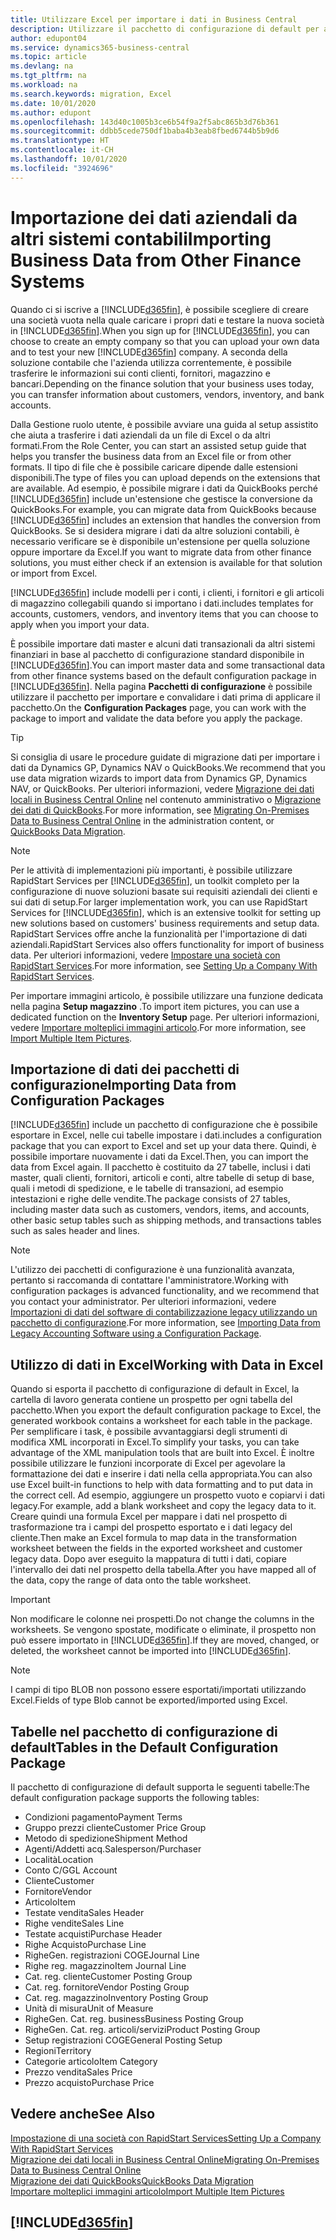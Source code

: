 ```yaml
---
title: Utilizzare Excel per importare i dati in Business Central
description: Utilizzare il pacchetto di configurazione di default per aggiungere i dati del cliente in Excel e importare nuovamente i dati in Business Central.
author: edupont04
ms.service: dynamics365-business-central
ms.topic: article
ms.devlang: na
ms.tgt_pltfrm: na
ms.workload: na
ms.search.keywords: migration, Excel
ms.date: 10/01/2020
ms.author: edupont
ms.openlocfilehash: 143d40c1005b3ce6b54f9a2f5abc865b3d76b361
ms.sourcegitcommit: ddbb5cede750df1baba4b3eab8fbed6744b5b9d6
ms.translationtype: HT
ms.contentlocale: it-CH
ms.lasthandoff: 10/01/2020
ms.locfileid: "3924696"
---
```

# <a name="importing-business-data-from-other-finance-systems"></a><span data-ttu-id="642c1-103">Importazione dei dati aziendali da altri sistemi contabili</span><span class="sxs-lookup"><span data-stu-id="642c1-103">Importing Business Data from Other Finance Systems</span></span>

<span data-ttu-id="642c1-104">Quando ci si iscrive a [!INCLUDE[d365fin](includes/d365fin_md.md)], è possibile scegliere di creare una società vuota nella quale caricare i propri dati e testare la nuova società in [!INCLUDE[d365fin](includes/d365fin_md.md)].</span><span class="sxs-lookup"><span data-stu-id="642c1-104">When you sign up for [!INCLUDE[d365fin](includes/d365fin_md.md)], you can choose to create an empty company so that you can upload your own data and to test your new [!INCLUDE[d365fin](includes/d365fin_md.md)] company.</span></span> <span data-ttu-id="642c1-105">A seconda della soluzione contabile che l'azienda utilizza correntemente, è possibile trasferire le informazioni sui conti clienti, fornitori, magazzino e bancari.</span><span class="sxs-lookup"><span data-stu-id="642c1-105">Depending on the finance solution that your business uses today, you can transfer information about customers, vendors, inventory, and bank accounts.</span></span>  

<span data-ttu-id="642c1-106">Dalla Gestione ruolo utente, è possibile avviare una guida al setup assistito che aiuta a trasferire i dati aziendali da un file di Excel o da altri formati.</span><span class="sxs-lookup"><span data-stu-id="642c1-106">From the Role Center, you can start an assisted setup guide that helps you transfer the business data from an Excel file or from other formats.</span></span> <span data-ttu-id="642c1-107">Il tipo di file che è possibile caricare dipende dalle estensioni disponibili.</span><span class="sxs-lookup"><span data-stu-id="642c1-107">The type of files you can upload depends on the extensions that are available.</span></span> <span data-ttu-id="642c1-108">Ad esempio, è possibile migrare i dati da QuickBooks perché [!INCLUDE[d365fin](includes/d365fin_md.md)] include un'estensione che gestisce la conversione da QuickBooks.</span><span class="sxs-lookup"><span data-stu-id="642c1-108">For example, you can migrate data from QuickBooks because [!INCLUDE[d365fin](includes/d365fin_md.md)] includes an extension that handles the conversion from QuickBooks.</span></span> <span data-ttu-id="642c1-109">Se si desidera migrare i dati da altre soluzioni contabili, è necessario verificare se è disponibile un'estensione per quella soluzione oppure importare da Excel.</span><span class="sxs-lookup"><span data-stu-id="642c1-109">If you want to migrate data from other finance solutions, you must either check if an extension is available for that solution or import from Excel.</span></span>  

[!INCLUDE[d365fin](includes/d365fin_md.md)] <span data-ttu-id="642c1-110">include modelli per i conti, i clienti, i fornitori e gli articoli di magazzino collegabili quando si importano i dati.</span><span class="sxs-lookup"><span data-stu-id="642c1-110">includes templates for accounts, customers, vendors, and inventory items that you can choose to apply when you import your data.</span></span>

<span data-ttu-id="642c1-111">È possibile importare dati master e alcuni dati transazionali da altri sistemi finanziari in base al pacchetto di configurazione standard disponibile in [!INCLUDE[d365fin](includes/d365fin_md.md)].</span><span class="sxs-lookup"><span data-stu-id="642c1-111">You can import master data and some transactional data from other finance systems based on the default configuration package in [!INCLUDE[d365fin](includes/d365fin_md.md)].</span></span> <span data-ttu-id="642c1-112">Nella pagina **Pacchetti di configurazione** è possibile utilizzare il pacchetto per importare e convalidare i dati prima di applicare il pacchetto.</span><span class="sxs-lookup"><span data-stu-id="642c1-112">On the **Configuration Packages** page, you can work with the package to import and validate the data before you apply the package.</span></span>  

> [!TIP]  
> <span data-ttu-id="642c1-113">Si consiglia di usare le procedure guidate di migrazione dati per importare i dati da Dynamics GP, Dynamics NAV o QuickBooks.</span><span class="sxs-lookup"><span data-stu-id="642c1-113">We recommend that you use data migration wizards to import data from Dynamics GP, Dynamics NAV, or QuickBooks.</span></span> <span data-ttu-id="642c1-114">Per ulteriori informazioni, vedere [Migrazione dei dati locali in Business Central Online](/dynamics365/business-central/dev-itpro/administration/migrate-data) nel contenuto amministrativo o [Migrazione dei dati di QuickBooks](ui-extensions-quickbooks-data-migration.md).</span><span class="sxs-lookup"><span data-stu-id="642c1-114">For more information, see [Migrating On-Premises Data to Business Central Online](/dynamics365/business-central/dev-itpro/administration/migrate-data) in the administration content, or [QuickBooks Data Migration](ui-extensions-quickbooks-data-migration.md).</span></span>

> [!NOTE]  
> <span data-ttu-id="642c1-115">Per le attività di implementazioni più importanti, è possibile utilizzare RapidStart Services per [!INCLUDE[d365fin](includes/d365fin_md.md)], un toolkit completo per la configurazione di nuove soluzioni basate sui requisiti aziendali dei clienti e sui dati di setup.</span><span class="sxs-lookup"><span data-stu-id="642c1-115">For larger implementation work, you can use RapidStart Services for [!INCLUDE[d365fin](includes/d365fin_md.md)], which is an extensive toolkit for setting up new solutions based on customers' business requirements and setup data.</span></span> <span data-ttu-id="642c1-116">RapidStart Services offre anche la funzionalità per l'importazione di dati aziendali.</span><span class="sxs-lookup"><span data-stu-id="642c1-116">RapidStart Services also offers functionality for import of business data.</span></span> <span data-ttu-id="642c1-117">Per ulteriori informazioni, vedere [Impostare una società con RapidStart Services](admin-set-up-a-company-with-rapidstart.md).</span><span class="sxs-lookup"><span data-stu-id="642c1-117">For more information, see [Setting Up a Company With RapidStart Services](admin-set-up-a-company-with-rapidstart.md).</span></span>

<span data-ttu-id="642c1-118">Per importare immagini articolo, è possibile utilizzare una funzione dedicata nella pagina **Setup magazzino** .</span><span class="sxs-lookup"><span data-stu-id="642c1-118">To import item pictures, you can use a dedicated function on the **Inventory Setup** page.</span></span> <span data-ttu-id="642c1-119">Per ulteriori informazioni, vedere [Importare molteplici immagini articolo](inventory-how-import-item-pictures.md).</span><span class="sxs-lookup"><span data-stu-id="642c1-119">For more information, see [Import Multiple Item Pictures](inventory-how-import-item-pictures.md).</span></span>

## <a name="importing-data-from-configuration-packages"></a><span data-ttu-id="642c1-120">Importazione di dati dei pacchetti di configurazione</span><span class="sxs-lookup"><span data-stu-id="642c1-120">Importing Data from Configuration Packages</span></span>
[!INCLUDE[d365fin](includes/d365fin_md.md)] <span data-ttu-id="642c1-121">include un pacchetto di configurazione che è possibile esportare in Excel, nelle cui tabelle impostare i dati.</span><span class="sxs-lookup"><span data-stu-id="642c1-121">includes a configuration package that you can export to Excel and set up your data there.</span></span> <span data-ttu-id="642c1-122">Quindi, è possibile importare nuovamente i dati da Excel.</span><span class="sxs-lookup"><span data-stu-id="642c1-122">Then, you can import the data from Excel again.</span></span> <span data-ttu-id="642c1-123">Il pacchetto è costituito da 27 tabelle, inclusi i dati master, quali clienti, fornitori, articoli e conti, altre tabelle di setup di base, quali i metodi di spedizione, e le tabelle di transazioni, ad esempio intestazioni e righe delle vendite.</span><span class="sxs-lookup"><span data-stu-id="642c1-123">The package consists of 27 tables, including master data such as customers, vendors, items, and accounts, other basic setup tables such as shipping methods, and transactions tables such as sales header and lines.</span></span>  

> [!NOTE]  
>   <span data-ttu-id="642c1-124">L'utilizzo dei pacchetti di configurazione è una funzionalità avanzata, pertanto si raccomanda di contattare l'amministratore.</span><span class="sxs-lookup"><span data-stu-id="642c1-124">Working with configuration packages is advanced functionality, and we recommend that you contact your administrator.</span></span> <span data-ttu-id="642c1-125">Per ulteriori informazioni, vedere [Importazioni di dati del software di contabilizzazione legacy utilizzando un pacchetto di configurazione](across-import-data-configuration-packages.md).</span><span class="sxs-lookup"><span data-stu-id="642c1-125">For more information, see [Importing Data from Legacy Accounting Software using a Configuration Package](across-import-data-configuration-packages.md).</span></span>

## <a name="working-with-data-in-excel"></a><span data-ttu-id="642c1-126">Utilizzo di dati in Excel</span><span class="sxs-lookup"><span data-stu-id="642c1-126">Working with Data in Excel</span></span>
<span data-ttu-id="642c1-127">Quando si esporta il pacchetto di configurazione di default in Excel, la cartella di lavoro generata contiene un prospetto per ogni tabella del pacchetto.</span><span class="sxs-lookup"><span data-stu-id="642c1-127">When you export the default configuration package to Excel, the generated workbook contains a worksheet for each table in the package.</span></span> <span data-ttu-id="642c1-128">Per semplificare i task, è possibile avvantaggiarsi degli strumenti di modifica XML incorporati in Excel.</span><span class="sxs-lookup"><span data-stu-id="642c1-128">To simplify your tasks, you can take advantage of the XML manipulation tools that are built into Excel.</span></span> <span data-ttu-id="642c1-129">È inoltre possibile utilizzare le funzioni incorporate di Excel per agevolare la formattazione dei dati e inserire i dati nella cella appropriata.</span><span class="sxs-lookup"><span data-stu-id="642c1-129">You can also use Excel built-in functions to help with data formatting and to put data in the correct cell.</span></span> <span data-ttu-id="642c1-130">Ad esempio, aggiungere un prospetto vuoto e copiarvi i dati legacy.</span><span class="sxs-lookup"><span data-stu-id="642c1-130">For example, add a blank worksheet and copy the legacy data to it.</span></span> <span data-ttu-id="642c1-131">Creare quindi una formula Excel per mappare i dati nel prospetto di trasformazione tra i campi del prospetto esportato e i dati legacy del cliente.</span><span class="sxs-lookup"><span data-stu-id="642c1-131">Then make an Excel formula to map data in the transformation worksheet between the fields in the exported worksheet and customer legacy data.</span></span> <span data-ttu-id="642c1-132">Dopo aver eseguito la mappatura di tutti i dati, copiare l'intervallo dei dati nel prospetto della tabella.</span><span class="sxs-lookup"><span data-stu-id="642c1-132">After you have mapped all of the data, copy the range of data onto the table worksheet.</span></span>  

> [!IMPORTANT]  
>  <span data-ttu-id="642c1-133">Non modificare le colonne nei prospetti.</span><span class="sxs-lookup"><span data-stu-id="642c1-133">Do not change the columns in the worksheets.</span></span> <span data-ttu-id="642c1-134">Se vengono spostate, modificate o eliminate, il prospetto non può essere importato in [!INCLUDE[d365fin](includes/d365fin_md.md)].</span><span class="sxs-lookup"><span data-stu-id="642c1-134">If they are moved, changed, or deleted, the worksheet cannot be imported into [!INCLUDE[d365fin](includes/d365fin_md.md)].</span></span>

> [!NOTE]
> <span data-ttu-id="642c1-135">I campi di tipo BLOB non possono essere esportati/importati utilizzando Excel.</span><span class="sxs-lookup"><span data-stu-id="642c1-135">Fields of type Blob cannot be exported/imported using Excel.</span></span>

## <a name="tables-in-the-default-configuration-package"></a><span data-ttu-id="642c1-136">Tabelle nel pacchetto di configurazione di default</span><span class="sxs-lookup"><span data-stu-id="642c1-136">Tables in the Default Configuration Package</span></span>
<span data-ttu-id="642c1-137">Il pacchetto di configurazione di default supporta le seguenti tabelle:</span><span class="sxs-lookup"><span data-stu-id="642c1-137">The default configuration package supports the following tables:</span></span>

-   <span data-ttu-id="642c1-138">Condizioni pagamento</span><span class="sxs-lookup"><span data-stu-id="642c1-138">Payment Terms</span></span>
-   <span data-ttu-id="642c1-139">Gruppo prezzi cliente</span><span class="sxs-lookup"><span data-stu-id="642c1-139">Customer Price Group</span></span>
-   <span data-ttu-id="642c1-140">Metodo di spedizione</span><span class="sxs-lookup"><span data-stu-id="642c1-140">Shipment Method</span></span>
-   <span data-ttu-id="642c1-141">Agenti/Addetti acq.</span><span class="sxs-lookup"><span data-stu-id="642c1-141">Salesperson/Purchaser</span></span>
-   <span data-ttu-id="642c1-142">Località</span><span class="sxs-lookup"><span data-stu-id="642c1-142">Location</span></span>
-   <span data-ttu-id="642c1-143">Conto C/G</span><span class="sxs-lookup"><span data-stu-id="642c1-143">GL Account</span></span>
-   <span data-ttu-id="642c1-144">Cliente</span><span class="sxs-lookup"><span data-stu-id="642c1-144">Customer</span></span>
-   <span data-ttu-id="642c1-145">Fornitore</span><span class="sxs-lookup"><span data-stu-id="642c1-145">Vendor</span></span>
-   <span data-ttu-id="642c1-146">Articolo</span><span class="sxs-lookup"><span data-stu-id="642c1-146">Item</span></span>
-   <span data-ttu-id="642c1-147">Testate vendita</span><span class="sxs-lookup"><span data-stu-id="642c1-147">Sales Header</span></span>
-   <span data-ttu-id="642c1-148">Righe vendite</span><span class="sxs-lookup"><span data-stu-id="642c1-148">Sales Line</span></span>
-   <span data-ttu-id="642c1-149">Testate acquisti</span><span class="sxs-lookup"><span data-stu-id="642c1-149">Purchase Header</span></span>
-   <span data-ttu-id="642c1-150">Righe Acquisto</span><span class="sxs-lookup"><span data-stu-id="642c1-150">Purchase Line</span></span>
-   <span data-ttu-id="642c1-151">Righe</span><span class="sxs-lookup"><span data-stu-id="642c1-151">Gen.</span></span> <span data-ttu-id="642c1-152">registrazioni COGE</span><span class="sxs-lookup"><span data-stu-id="642c1-152">Journal Line</span></span>
-   <span data-ttu-id="642c1-153">Righe reg. magazzino</span><span class="sxs-lookup"><span data-stu-id="642c1-153">Item Journal Line</span></span>
-   <span data-ttu-id="642c1-154">Cat. reg. cliente</span><span class="sxs-lookup"><span data-stu-id="642c1-154">Customer Posting Group</span></span>
-   <span data-ttu-id="642c1-155">Cat. reg. fornitore</span><span class="sxs-lookup"><span data-stu-id="642c1-155">Vendor Posting Group</span></span>
-   <span data-ttu-id="642c1-156">Cat. reg. magazzino</span><span class="sxs-lookup"><span data-stu-id="642c1-156">Inventory Posting Group</span></span>
-   <span data-ttu-id="642c1-157">Unità di misura</span><span class="sxs-lookup"><span data-stu-id="642c1-157">Unit of Measure</span></span>
-   <span data-ttu-id="642c1-158">Righe</span><span class="sxs-lookup"><span data-stu-id="642c1-158">Gen.</span></span> <span data-ttu-id="642c1-159">Cat. reg. business</span><span class="sxs-lookup"><span data-stu-id="642c1-159">Business Posting Group</span></span>
-   <span data-ttu-id="642c1-160">Righe</span><span class="sxs-lookup"><span data-stu-id="642c1-160">Gen.</span></span> <span data-ttu-id="642c1-161">Cat. reg. articoli/servizi</span><span class="sxs-lookup"><span data-stu-id="642c1-161">Product Posting Group</span></span>
-   <span data-ttu-id="642c1-162">Setup registrazioni COGE</span><span class="sxs-lookup"><span data-stu-id="642c1-162">General Posting Setup</span></span>
-   <span data-ttu-id="642c1-163">Regioni</span><span class="sxs-lookup"><span data-stu-id="642c1-163">Territory</span></span>
-   <span data-ttu-id="642c1-164">Categorie articolo</span><span class="sxs-lookup"><span data-stu-id="642c1-164">Item Category</span></span>
-   <span data-ttu-id="642c1-165">Prezzo vendita</span><span class="sxs-lookup"><span data-stu-id="642c1-165">Sales Price</span></span>
-   <span data-ttu-id="642c1-166">Prezzo acquisto</span><span class="sxs-lookup"><span data-stu-id="642c1-166">Purchase Price</span></span>

## <a name="see-also"></a><span data-ttu-id="642c1-167">Vedere anche</span><span class="sxs-lookup"><span data-stu-id="642c1-167">See Also</span></span>
[<span data-ttu-id="642c1-168">Impostazione di una società con RapidStart Services</span><span class="sxs-lookup"><span data-stu-id="642c1-168">Setting Up a Company With RapidStart Services</span></span>](admin-set-up-a-company-with-rapidstart.md)  
[<span data-ttu-id="642c1-169">Migrazione dei dati locali in Business Central Online</span><span class="sxs-lookup"><span data-stu-id="642c1-169">Migrating On-Premises Data to Business Central Online</span></span>](/dynamics365/business-central/dev-itpro/administration/migrate-data)  
[<span data-ttu-id="642c1-170">Migrazione dei dati QuickBooks</span><span class="sxs-lookup"><span data-stu-id="642c1-170">QuickBooks Data Migration</span></span>](ui-extensions-quickbooks-data-migration.md)  
[<span data-ttu-id="642c1-171">Importare molteplici immagini articolo</span><span class="sxs-lookup"><span data-stu-id="642c1-171">Import Multiple Item Pictures</span></span>](inventory-how-import-item-pictures.md)

## [!INCLUDE[d365fin](includes/free_trial_md.md)]  
